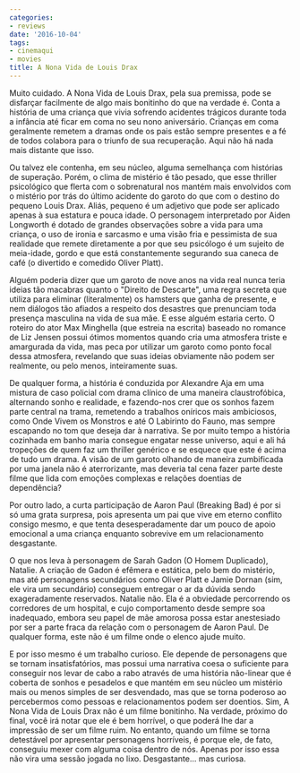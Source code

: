 ```yaml
---
categories:
- reviews
date: '2016-10-04'
tags:
- cinemaqui
- movies
title: A Nona Vida de Louis Drax
---
```


Muito cuidado. A Nona Vida de Louis Drax, pela sua premissa, pode se disfarçar facilmente de algo mais bonitinho do que na verdade é. Conta a história de uma criança que vivia sofrendo acidentes trágicos durante toda a infância até ficar em coma no seu nono aniversário. Crianças em coma geralmente remetem a dramas onde os pais estão sempre presentes e a fé de todos colabora para o triunfo de sua recuperação. Aqui não há nada mais distante que isso.

Ou talvez ele contenha, em seu núcleo, alguma semelhança com histórias de superação. Porém, o clima de mistério é tão pesado, que esse thriller psicológico que flerta com o sobrenatural nos mantém mais envolvidos com o mistério por trás do último acidente do garoto do que com o destino do pequeno Louis Drax. Aliás, pequeno é um adjetivo que pode ser aplicado apenas à sua estatura e pouca idade. O personagem interpretado por Aiden Longworth é dotado de grandes observações sobre a vida para uma criança, o uso de ironia e sarcasmo e uma visão fria e pessimista de sua realidade que remete diretamente a por que seu psicólogo é um sujeito de meia-idade, gordo e que está constantemente segurando sua caneca de café (o divertido e comedido Oliver Platt).

Alguém poderia dizer que um garoto de nove anos na vida real nunca teria ideias tão macabras quanto o "Direito de Descarte", uma regra secreta que utiliza para eliminar (literalmente) os hamsters que ganha de presente, e nem diálogos tão afiados a respeito dos desastres que prenunciam toda presença masculina na vida de sua mãe. E esse alguém estaria certo. O roteiro do ator Max Minghella (que estreia na escrita) baseado no romance de Liz Jensen possui ótimos momentos quando cria uma atmosfera triste e amargurada da vida, mas peca por utilizar um garoto como ponto focal dessa atmosfera, revelando que suas ideias obviamente não podem ser realmente, ou pelo menos, inteiramente suas.

De qualquer forma, a história é conduzida por Alexandre Aja em uma mistura de caso policial com drama clínico de uma maneira claustrofóbica, alternando sonho e realidade, e fazendo-nos crer que os sonhos fazem parte central na trama, remetendo a trabalhos oníricos mais ambiciosos, como Onde Vivem os Monstros e até O Labirinto do Fauno, mas sempre escapando no tom que deseja dar à narrativa. Se por muito tempo a história cozinhada em banho maria consegue engatar nesse universo, aqui e ali há tropeções de quem faz um thriller genérico e se esquece que este é acima de tudo um drama. A visão de um garoto olhando de maneira zumbificada por uma janela não é aterrorizante, mas deveria tal cena fazer parte deste filme que lida com emoções complexas e relações doentias de dependência?

Por outro lado, a curta participação de Aaron Paul (Breaking Bad) é por si só uma grata surpresa, pois apresenta um pai que vive em eterno conflito consigo mesmo, e que tenta desesperadamente dar um pouco de apoio emocional a uma criança enquanto sobrevive em um relacionamento desgastante.

O que nos leva à personagem de Sarah Gadon (O Homem Duplicado), Natalie. A criação de Gadon é efêmera e estática, pelo bem do mistério, mas até personagens secundários como Oliver Platt e Jamie Dornan (sim, ele vira um secundário) conseguem entregar o ar da dúvida sendo exageradamente reservados. Natalie não. Ela é a obviedade percorrendo os corredores de um hospital, e cujo comportamento desde sempre soa inadequado, embora seu papel de mãe amorosa possa estar anestesiado por ser a parte fraca da relação com o personagem de Aaron Paul. De qualquer forma, este não é um filme onde o elenco ajude muito. 

E por isso mesmo é um trabalho curioso. Ele depende de personagens que se tornam insatisfatórios, mas possui uma narrativa coesa o suficiente para conseguir nos levar de cabo a rabo através de uma história não-linear que é coberta de sonhos e pesadelos e que mantém em seu núcleo um mistério mais ou menos simples de ser desvendado, mas que se torna poderoso ao percebermos como pessoas e relacionamentos podem ser doentios. Sim, A Nona Vida de Louis Drax não é um filme bonitinho. Na verdade, próximo do final, você irá notar que ele é bem horrível, o que poderá lhe dar a impressão de ser um filme ruim. No entanto, quando um filme se torna detestável por apresentar personagens horríveis, é porque ele, de fato, conseguiu mexer com alguma coisa dentro de nós. Apenas por isso essa não vira uma sessão jogada no lixo. Desgastante... mas curiosa.